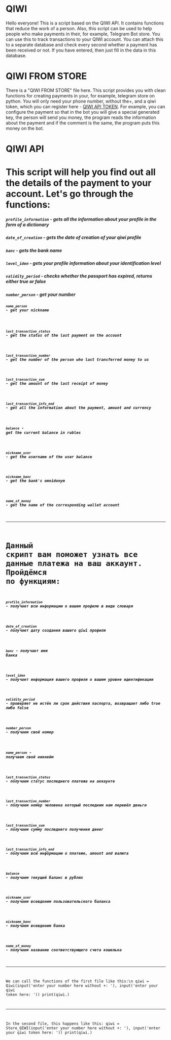 # QIWI
Hello everyone! This is a script based on the QIWI API. It contains functions that reduce 
the work of a person. Also, this script can be used to help people who make payments in their, for example, Telegram Bot store.
You can use this to track transactions to your QIWI account. You can attach this to a separate database and check every second whether a payment has been received or not. If you have entered, then just fill in the data in this database.


# QIWI FROM STORE
There is a "QIWI FROM STORE" file here. This script provides you with clean functions for creating payments in your, for example, 
telegram store on python. You will only need your phone number, without the+, and a qiwi token, which you can register here - 
[QIWI API TOKEN](https://qiwi.com/api). For example, you can configure the payment so that in the bot you will give a special generated key, the 
person will send you money, the program reads the information about the payment and if the comment is the same, the program puts 
this money on the bot.


# QIWI API
# This script will help you find out all the details of the payment to your account. Let's go through the functions:
##### <code>profile_information</code> - gets all the information about your profile in the form of a dictionary
##### <code>date_of_creation</code> - gets the date of creation of your qiwi profile
##### <code>banc</code> - gets the bank name
##### <code>level_iden</code> - gets your profile information about your identification level
##### <code>validity_period</code> - checks whether the passport has expired, returns either true or false
##### <code>number_person</code> - get your number
##### <code><code>name_person</code> - get your nickname
##### <code>last_transaction_status</code> - get the status of the last payment on the account
##### <code>last_transaction_number</code> - get the number of the person who last transferred money to us 
##### <code>last_transaction_sum</code> - get the amount of the last receipt of money
##### <code>last_transaction_info_end</code> - get all the information about the payment, amount and currency
##### <code>balance</code> - get the current balance in rubles
##### <code>nickname_user</code> - get the username of the user balance
##### <code>nickname_banc</code> - get the bank's omnidonym
##### <code>name_of_money</code> - get the name of the corresponding wallet account
***
# Данный скрипт вам поможет узнать все данные платежа на ваш аккаунт. Пройдёмся по функциям:
##### <code>profile_information</code> - получает всю информацию о вашем профиле в виде словаря
##### <code>date_of_creation</code> - получает дату создания вашего qiwi профиля
##### <code>banc</code> - получает имя банка
##### <code>level_iden</code> - получает информация вашего профиля о вашем уровне идентификации
##### <code>validity_period</code> - проверяет не истёк ли срок действия паспорта, возвращает либо true либо false
##### <code>number_person</code> - получаем свой номер
##### <code>name_person</code> - получаем свой никнейм
##### <code>last_transaction_status</code> - получаем статус последнего платежа на аккаунте
##### <code>last_transaction_number</code> - получаем номер человека который последним нам перевёл деньги
##### <code>last_transaction_sum</code> - получаем сумму последнего получения денег
##### <code>last_transaction_info_end</code> - получаем всю информацию о платеже, amount and валюта
##### <code>balance</code> - получаем текущий баланс в рублях
##### <code>nickname_user</code> - получаем всевдоним пользовательского баланса
##### <code>nickname_banc</code> - получаем всевдоним банка
##### <code>name_of_money</code> - получаем название соответствующего счета кошелька
***
We can call the functions of the first file like this:\n
qiwi = Qiwi(input('enter your number here without +: '), input('enter your qiwi token here: '))
print(qiwi.<function name>)
***
In the second file, this happens like this:
qiwi = Store_QIWI(input('enter your number here without +: '), input('enter your qiwi token here:  '))
print(qiwi.<function name>)
